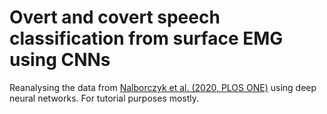 # Overt and covert speech classification from surface EMG using CNNs

Reanalysing the data from [Nalborczyk et al. (2020, PLOS ONE)](https://journals.plos.org/plosone/article?id=10.1371/journal.pone.0233282) using deep neural networks. For tutorial purposes mostly.

<!--

## Setup

...

## Performance

Validation accuracy is around 75% just using the OOI...
Validation accuracy is around 80% when using both the OOI and the ZYG...
Validation accuracy is around 80% when using all four facial muscles (OOI, ZYG, COR, FRO)...
NB: it was 0.848 [0.816, 0.877] using random forest and all four facial muscles...

-->
